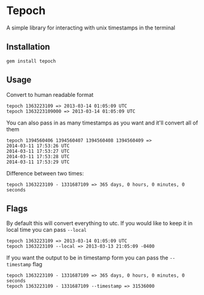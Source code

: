 Tepoch
======

A simple library for interacting with unix timestamps in the terminal

Installation
-----------
    gem install tepoch

Usage
-----

Convert to human readable format
```
tepoch 1363223109 => 2013-03-14 01:05:09 UTC
tepoch 1363223109000 => 2013-03-14 01:05:09 UTC
```

You can also pass in as many timestamps as you want and it'll convert all of them
```
tepoch 1394560406 1394560407 1394560408 1394560409 =>
2014-03-11 17:53:26 UTC
2014-03-11 17:53:27 UTC
2014-03-11 17:53:28 UTC
2014-03-11 17:53:29 UTC
```
    

Difference between two times:
```
tepoch 1363223109 - 1331687109 => 365 days, 0 hours, 0 minutes, 0 seconds
```

Flags
-----
By default this will convert everything to utc. If you would like to keep it in local time you can pass `--local`
```
tepoch 1363223109 => 2013-03-14 01:05:09 UTC
tepoch 1363223109 --local => 2013-03-13 21:05:09 -0400
```

If you want the output to be in timestamp form you can pass the `--timestamp` flag
```
tepoch 1363223109 - 1331687109 => 365 days, 0 hours, 0 minutes, 0 seconds
tepoch 1363223109 - 1331687109 --timestamp => 31536000
```
